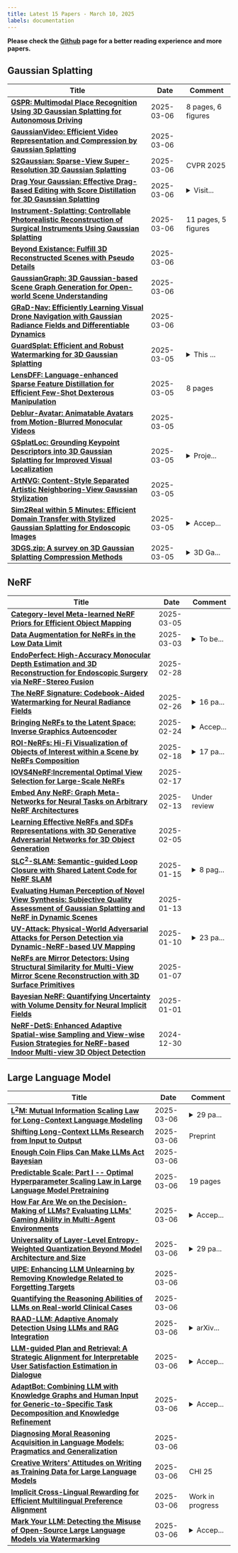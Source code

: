 ```yaml
---
title: Latest 15 Papers - March 10, 2025
labels: documentation
---
```

**Please check the [Github](https://github.com/zezhishao/MTS_Daily_ArXiv) page for a better reading experience and more papers.**

## Gaussian Splatting
| **Title** | **Date** | **Comment** |
| --- | --- | --- |
| **[GSPR: Multimodal Place Recognition Using 3D Gaussian Splatting for Autonomous Driving](http://arxiv.org/abs/2410.00299v2)** | 2025-03-06 | 8 pages, 6 figures |
| **[GaussianVideo: Efficient Video Representation and Compression by Gaussian Splatting](http://arxiv.org/abs/2503.04333v1)** | 2025-03-06 |  |
| **[S2Gaussian: Sparse-View Super-Resolution 3D Gaussian Splatting](http://arxiv.org/abs/2503.04314v1)** | 2025-03-06 | CVPR 2025 |
| **[Drag Your Gaussian: Effective Drag-Based Editing with Score Distillation for 3D Gaussian Splatting](http://arxiv.org/abs/2501.18672v4)** | 2025-03-06 | <details><summary>Visit...</summary><p>Visit our project page at https://quyans.github.io/Drag-Your-Gaussian</p></details> |
| **[Instrument-Splatting: Controllable Photorealistic Reconstruction of Surgical Instruments Using Gaussian Splatting](http://arxiv.org/abs/2503.04082v1)** | 2025-03-06 | 11 pages, 5 figures |
| **[Beyond Existance: Fulfill 3D Reconstructed Scenes with Pseudo Details](http://arxiv.org/abs/2503.04037v1)** | 2025-03-06 |  |
| **[GaussianGraph: 3D Gaussian-based Scene Graph Generation for Open-world Scene Understanding](http://arxiv.org/abs/2503.04034v1)** | 2025-03-06 |  |
| **[GRaD-Nav: Efficiently Learning Visual Drone Navigation with Gaussian Radiance Fields and Differentiable Dynamics](http://arxiv.org/abs/2503.03984v1)** | 2025-03-06 |  |
| **[GuardSplat: Efficient and Robust Watermarking for 3D Gaussian Splatting](http://arxiv.org/abs/2411.19895v3)** | 2025-03-05 | <details><summary>This ...</summary><p>This paper is accepted by the IEEE/CVF International Conference on Computer Vision and Pattern Recognition (CVPR), 2025</p></details> |
| **[LensDFF: Language-enhanced Sparse Feature Distillation for Efficient Few-Shot Dexterous Manipulation](http://arxiv.org/abs/2503.03890v1)** | 2025-03-05 | 8 pages |
| **[Deblur-Avatar: Animatable Avatars from Motion-Blurred Monocular Videos](http://arxiv.org/abs/2501.13335v2)** | 2025-03-05 |  |
| **[GSplatLoc: Grounding Keypoint Descriptors into 3D Gaussian Splatting for Improved Visual Localization](http://arxiv.org/abs/2409.16502v2)** | 2025-03-05 | <details><summary>Proje...</summary><p>Project website at https://gsplatloc.github.io/</p></details> |
| **[ArtNVG: Content-Style Separated Artistic Neighboring-View Gaussian Stylization](http://arxiv.org/abs/2412.18783v2)** | 2025-03-05 |  |
| **[Sim2Real within 5 Minutes: Efficient Domain Transfer with Stylized Gaussian Splatting for Endoscopic Images](http://arxiv.org/abs/2403.10860v2)** | 2025-03-05 | <details><summary>Accep...</summary><p>Accepted by ICRA 2025</p></details> |
| **[3DGS.zip: A survey on 3D Gaussian Splatting Compression Methods](http://arxiv.org/abs/2407.09510v5)** | 2025-03-05 | <details><summary>3D Ga...</summary><p>3D Gaussian Splatting compression survey; 3DGS compression; updated discussion; new approaches added; new illustrations</p></details> |

## NeRF
| **Title** | **Date** | **Comment** |
| --- | --- | --- |
| **[Category-level Meta-learned NeRF Priors for Efficient Object Mapping](http://arxiv.org/abs/2503.01582v2)** | 2025-03-05 |  |
| **[Data Augmentation for NeRFs in the Low Data Limit](http://arxiv.org/abs/2503.02092v1)** | 2025-03-03 | <details><summary>To be...</summary><p>To be published in 2025 IEEE International Conference on Robotics and Automation (ICRA 2025)</p></details> |
| **[EndoPerfect: High-Accuracy Monocular Depth Estimation and 3D Reconstruction for Endoscopic Surgery via NeRF-Stereo Fusion](http://arxiv.org/abs/2410.04041v5)** | 2025-02-28 |  |
| **[The NeRF Signature: Codebook-Aided Watermarking for Neural Radiance Fields](http://arxiv.org/abs/2502.19125v1)** | 2025-02-26 | <details><summary>16 pa...</summary><p>16 pages, accepted by TPAMI</p></details> |
| **[Bringing NeRFs to the Latent Space: Inverse Graphics Autoencoder](http://arxiv.org/abs/2410.22936v2)** | 2025-02-24 | <details><summary>Accep...</summary><p>Accepted at ICLR 2025. Available at https://openreview.net/forum?id=LTDtjrv02Y</p></details> |
| **[ROI-NeRFs: Hi-Fi Visualization of Objects of Interest within a Scene by NeRFs Composition](http://arxiv.org/abs/2502.12673v1)** | 2025-02-18 | <details><summary>17 pa...</summary><p>17 pages including appendix, 16 figures, 8 tables</p></details> |
| **[IOVS4NeRF:Incremental Optimal View Selection for Large-Scale NeRFs](http://arxiv.org/abs/2407.18611v3)** | 2025-02-17 |  |
| **[Embed Any NeRF: Graph Meta-Networks for Neural Tasks on Arbitrary NeRF Architectures](http://arxiv.org/abs/2502.09623v1)** | 2025-02-13 | Under review |
| **[Learning Effective NeRFs and SDFs Representations with 3D Generative Adversarial Networks for 3D Object Generation](http://arxiv.org/abs/2309.16110v2)** | 2025-02-05 |  |
| **[SLC$^2$-SLAM: Semantic-guided Loop Closure with Shared Latent Code for NeRF SLAM](http://arxiv.org/abs/2501.08880v1)** | 2025-01-15 | <details><summary>8 pag...</summary><p>8 pages, 5 figures, 4 tables</p></details> |
| **[Evaluating Human Perception of Novel View Synthesis: Subjective Quality Assessment of Gaussian Splatting and NeRF in Dynamic Scenes](http://arxiv.org/abs/2501.08072v1)** | 2025-01-13 |  |
| **[UV-Attack: Physical-World Adversarial Attacks for Person Detection via Dynamic-NeRF-based UV Mapping](http://arxiv.org/abs/2501.05783v1)** | 2025-01-10 | <details><summary>23 pa...</summary><p>23 pages, 22 figures, submitted to ICLR2025</p></details> |
| **[NeRFs are Mirror Detectors: Using Structural Similarity for Multi-View Mirror Scene Reconstruction with 3D Surface Primitives](http://arxiv.org/abs/2501.04074v1)** | 2025-01-07 |  |
| **[Bayesian NeRF: Quantifying Uncertainty with Volume Density for Neural Implicit Fields](http://arxiv.org/abs/2404.06727v2)** | 2025-01-01 |  |
| **[NeRF-DetS: Enhanced Adaptive Spatial-wise Sampling and View-wise Fusion Strategies for NeRF-based Indoor Multi-view 3D Object Detection](http://arxiv.org/abs/2404.13921v2)** | 2024-12-30 |  |

## Large Language Model
| **Title** | **Date** | **Comment** |
| --- | --- | --- |
| **[L$^2$M: Mutual Information Scaling Law for Long-Context Language Modeling](http://arxiv.org/abs/2503.04725v1)** | 2025-03-06 | <details><summary>29 pa...</summary><p>29 pages, 12 figures, 1 table</p></details> |
| **[Shifting Long-Context LLMs Research from Input to Output](http://arxiv.org/abs/2503.04723v1)** | 2025-03-06 | Preprint |
| **[Enough Coin Flips Can Make LLMs Act Bayesian](http://arxiv.org/abs/2503.04722v1)** | 2025-03-06 |  |
| **[Predictable Scale: Part I -- Optimal Hyperparameter Scaling Law in Large Language Model Pretraining](http://arxiv.org/abs/2503.04715v1)** | 2025-03-06 | 19 pages |
| **[How Far Are We on the Decision-Making of LLMs? Evaluating LLMs' Gaming Ability in Multi-Agent Environments](http://arxiv.org/abs/2403.11807v7)** | 2025-03-06 | <details><summary>Accep...</summary><p>Accepted to ICLR 2025; 11 pages of main text; 26 pages of appendices; Included models: GPT-3.5-{0613, 1106, 0125}, GPT-4-0125, GPT-4o-0806, Gemini-{1.0, 1.5)-Pro, LLaMA-3.1-{7, 70, 405}B, Mixtral-8x{7, 22}B, Qwen-2-72B</p></details> |
| **[Universality of Layer-Level Entropy-Weighted Quantization Beyond Model Architecture and Size](http://arxiv.org/abs/2503.04704v1)** | 2025-03-06 | <details><summary>29 pa...</summary><p>29 pages, 7 figures, 14 tables; Comments are welcome</p></details> |
| **[UIPE: Enhancing LLM Unlearning by Removing Knowledge Related to Forgetting Targets](http://arxiv.org/abs/2503.04693v1)** | 2025-03-06 |  |
| **[Quantifying the Reasoning Abilities of LLMs on Real-world Clinical Cases](http://arxiv.org/abs/2503.04691v1)** | 2025-03-06 |  |
| **[RAAD-LLM: Adaptive Anomaly Detection Using LLMs and RAG Integration](http://arxiv.org/abs/2503.02800v2)** | 2025-03-06 | <details><summary>arXiv...</summary><p>arXiv admin note: substantial text overlap with arXiv:2411.00914</p></details> |
| **[LLM-guided Plan and Retrieval: A Strategic Alignment for Interpretable User Satisfaction Estimation in Dialogue](http://arxiv.org/abs/2503.04675v1)** | 2025-03-06 | <details><summary>Accep...</summary><p>Accepted by NAACL 2025</p></details> |
| **[AdaptBot: Combining LLM with Knowledge Graphs and Human Input for Generic-to-Specific Task Decomposition and Knowledge Refinement](http://arxiv.org/abs/2502.02067v2)** | 2025-03-06 | <details><summary>Accep...</summary><p>Accepted to IEEE International Conference on Robotics and Automation (ICRA) 2025</p></details> |
| **[Diagnosing Moral Reasoning Acquisition in Language Models: Pragmatics and Generalization](http://arxiv.org/abs/2502.16600v4)** | 2025-03-06 |  |
| **[Creative Writers' Attitudes on Writing as Training Data for Large Language Models](http://arxiv.org/abs/2409.14281v2)** | 2025-03-06 | CHI 25 |
| **[Implicit Cross-Lingual Rewarding for Efficient Multilingual Preference Alignment](http://arxiv.org/abs/2503.04647v1)** | 2025-03-06 | Work in progress |
| **[Mark Your LLM: Detecting the Misuse of Open-Source Large Language Models via Watermarking](http://arxiv.org/abs/2503.04636v1)** | 2025-03-06 | <details><summary>Accep...</summary><p>Accepted by the 1st Workshop on GenAI Watermarking, collocated with ICLR 2025</p></details> |

